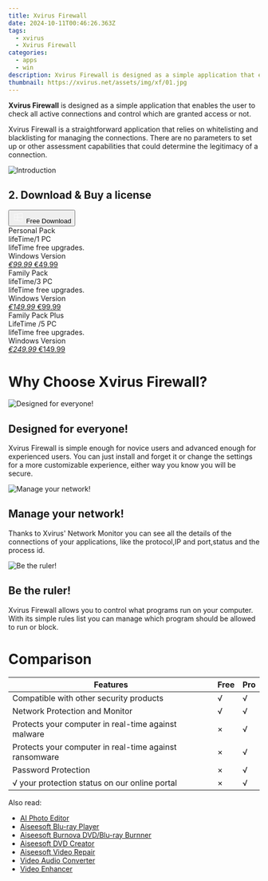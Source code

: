 ```yaml
---
title: Xvirus Firewall
date: 2024-10-11T00:46:26.363Z
tags: 
  - xvirus
  - Xvirus Firewall
categories: 
  - apps
  - win
description: Xvirus Firewall is designed as a simple application that enables the user to check all active connections and control which are granted access or not.
thumbnail: https://xvirus.net/assets/img/xf/01.jpg
---
```


**Xvirus Firewall** is designed as a simple application that enables the user to check all active connections and control which are granted access or not.

Xvirus Firewall is a straightforward application that relies on whitelisting and blacklisting for managing the connections. There are no parameters to set up or other assessment capabilities that could determine the legitimacy of a connection.

![Introduction](https://xvirus.net/assets/img/xam/01.jpg)

## 2. Download & Buy a license

<div class="mx-auto flex items-center justify-center space-x-4">
  <button 
  onclick="javascript:window.open('https://secure.2checkout.com/order/checkout.php?PRODS=4698670&AFFILIATE=108875&QTY=1', '_blank');
    window.open('https://xvirus.net/download/xf.exe', '_blank');void(0);"
  class="flex flex-row font-bold rounded-lg text-lg w-48 h-16 bg-[#FF8014] text-[#ffffff] items-center justify-center p-2">
    <svg width="24px" height="24px" viewBox="0 0 24 24" xmlns="http://www.w3.org/2000/svg" color="#ffffff" fill="none" stroke="currentColor" stroke-width="3" stroke-linecap="round" stroke-linejoin="round"><path d="M4 16.9865V7.01353C4 6.71792 4.21531 6.46636 4.50737 6.42072L19.3074 4.10822C19.6713 4.05137 20 4.33273 20 4.70103V19.299C20 19.6673 19.6713 19.9486 19.3074 19.8918L4.50737 17.5793C4.21531 17.5336 4 17.2821 4 16.9865Z" stroke="#f8f7f7" stroke-width="1.5"></path><path d="M4 12H20" stroke="#f8f7f7" stroke-width="1.5"></path><path d="M10.5 5.5V18.5" stroke="#f8f7f7" stroke-width="1.5"></path></svg>
    <span class="font-medium mx-auto">Free Download</span>  
  </button>
</div>

<div class="mx-auto flex items-center justify-center">
  <div class="m-8 grid grid-cols-1 gap-6 xl:grid-cols-3">
    <div class="flex w-full flex-col rounded-2xl bg-[#ffffff] text-[#374151] shadow-xl xl:w-96">
      <div class="flex h-full flex-col p-8">
        <div class="pb-6 text-3xl font-bold">Personal Pack</div>
        <div class="pb-12 text-lg">
          lifeTime/1 PC
          <div class="text-xs">lifeTime free upgrades.</div>
          <div class="text-xs">Windows Version</div>
        </div>
        <div class="flex flex-col gap-3 text-base"></div>
        <div class="flex flex-grow"></div>
        <div class="flex pt-10">
          <a href="https://secure.2checkout.com/order/checkout.php?PRODS=4698670&AFFILIATE=108875&QTY=1" class="w-full transform cursor-pointer rounded-lg bg-[#7e22ce] p-3 text-center text-xl font-bold !text-[#ffffff] !no-underline transition-transform hover:bg-purple-800 active:scale-95"> 
           <em class="text-base line-through !text-[#c5c5c5]">€99.99</em>
            €49.99
          </a>
        </div>
      </div>
    </div>
    <div class="flex w-full flex-col rounded-2xl bg-[#ffffff] text-[#374151] shadow-xl xl:w-96">
      <div class="flex h-full flex-col p-8">
        <div class="pb-6 text-3xl font-bold">Family Pack</div>
        <div class="pb-12 text-lg">
          lifeTime/3 PC
          <div class="text-xs">lifeTime free upgrades.</div>
          <div class="text-xs">Windows Version</div>
        </div>
        <div class="flex flex-col gap-3 text-base"></div>
        <div class="flex flex-grow"></div>
        <div class="flex pt-10">
          <a href="https://secure.2checkout.com/order/checkout.php?PRODS=4698670&AFFILIATE=108875&QTY=3" class="w-full transform cursor-pointer rounded-lg bg-[#7e22ce] p-3 text-center text-xl font-bold !text-[#ffffff] !no-underline transition-transform hover:bg-purple-800 active:scale-95"> 
           <em class="text-base line-through !text-[#c5c5c5]">€149.99</em>
            €99.99
          </a>
        </div>
      </div>
    </div>
    <div class="flex w-full flex-col rounded-2xl bg-[#ffffff] text-[#374151] shadow-xl xl:w-96">
      <div class="flex h-full flex-col p-8">
        <div class="pb-6 text-3xl font-bold">Family Pack Plus</div>
        <div class="pb-12 text-lg">
          LifeTime /5 PC
          <div class="text-xs">lifeTime free upgrades.</div>
          <div class="text-xs">Windows Version</div>
        </div>
        <div class="flex flex-col gap-3 text-base"></div>
        <div class="flex flex-grow"></div>
        <div class="flex pt-10">
          <a href="https://secure.2checkout.com/order/checkout.php?PRODS=4698670&AFFILIATE=108875&QTY=5" class="w-full transform cursor-pointer rounded-lg bg-[#7e22ce] p-3 text-center text-xl font-bold !text-[#ffffff] !no-underline transition-transform hover:bg-purple-800 active:scale-95"> 
           <em class="text-base line-through !text-[#c5c5c5]">€249.99</em>
            €149.99
          </a>
        </div>
      </div>
    </div>       
  </div>
</div>

# Why Choose Xvirus Firewall?

![Designed for everyone!](chrome-extension://pcmpcfapbekmbjjkdalcgopdkipoggdi//assets/img/xf/01.jpg)

## Designed for everyone!

Xvirus Firewall is simple enough for novice users and advanced enough for experienced users. You can just install and forget it or change the settings for a more customizable experience, either way you know you will be secure.

![Manage your network!](chrome-extension://pcmpcfapbekmbjjkdalcgopdkipoggdi//assets/img/xf/02.jpg)

## Manage your network!

Thanks to Xvirus' Network Monitor you can see all the details of the connections of your applications, like the protocol,IP and port,status and the process id.

![Be the ruler!](chrome-extension://pcmpcfapbekmbjjkdalcgopdkipoggdi//assets/img/xf/03.jpg)

## Be the ruler!

Xvirus Firewall allows you to control what programs run on your computer. With its simple rules list you can manage which program should be allowed to run or block.

# Comparison

| Features | Free | Pro |
| --- | --- | --- |
| Compatible with other security products | √ | √ |
| Network Protection and Monitor | √ | √ |
| Protects your computer in real-time against malware | × | √ |
| Protects your computer in real-time against ransomware | × | √ |
| Password Protection | × | √ |
| √ your protection status on our online portal | × | √ |

<ins class="adsbygoogle"
      style="display:block"
      data-ad-client="ca-pub-7571918770474297"
      data-ad-slot="8358498916"
      data-ad-format="auto"
      data-full-width-responsive="true"></ins>
    

<span class="atpl-alsoreadstyle">Also read:</span>
<div><ul>
<li><a href="https://tools.techidaily.com/aiseesoft/ai-photo-editor/"><u>AI Photo Editor</u></a></li>
<li><a href="https://tools.techidaily.com/aiseesoft/blu-ray-player/"><u>Aiseesoft Blu-ray Player</u></a></li>
<li><a href="https://tools.techidaily.com/aiseesoft/burnova/"><u>Aiseesoft Burnova DVD/Blu-ray Burnner</u></a></li>
<li><a href="https://tools.techidaily.com/aiseesoft/dvd-creator/"><u>Aiseesoft DVD Creator</u></a></li>
<li><a href="https://tools.techidaily.com/aiseesoft/video-repair/"><u>Aiseesoft Video Repair</u></a></li>
<li><a href="https://tools.techidaily.com/aiseesoft/audio-converter/"><u>Video Audio Converter</u></a></li>
<li><a href="https://tools.techidaily.com/aiseesoft/video-enhancer/"><u>Video Enhancer</u></a></li>
</ul></div>

